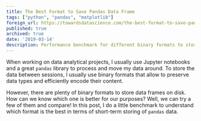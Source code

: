 ```yaml
---
title: The Best Format to Save Pandas Data Frame
tags: ["python", "pandas", "matplotlib"]
foreign_url: https://towardsdatascience.com/the-best-format-to-save-pandas-data-414dca023e0d
published: true
archived: true
date: '2019-03-14'
description: Performance benchmark for different binary formats to store pandas data frames
---
```


<!--preamble-->

When working on data analytical projects, I usually use Jupyter notebooks and
a great `pandas` library to process and move my data around. To store the data
between sessions, I usually use binary formats that allow to preserve data types
and efficiently encode their content.

However, there are plenty of binary formats to store data frames on disk.
How can we know which one is better for our purposes? Well, we can try a few of
them and compare! In this post, I do a little benchmark to understand which
format is the best in terms of short-term storing of `pandas` data.

<!--more-->
